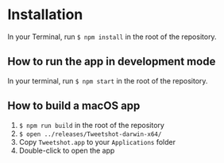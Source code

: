 # Installation

In your Terminal, run `$ npm install` in the root of the repository.

## How to run the app in development mode
In your terminal, run `$ npm start` in the root of the repository.

## How to build a macOS app
1. `$ npm run build` in the root of the repository
2. `$ open ../releases/Tweetshot-darwin-x64/`
3. Copy `Tweetshot.app` to your `Applications` folder
4. Double-click to open the app
